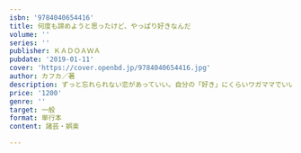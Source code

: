 ```yaml
---
isbn: '9784040654416'
title: 何度も諦めようと思ったけど、やっぱり好きなんだ
volume: ''
series: ''
publisher: ＫＡＤＯＡＷＡ
pubdate: '2019-01-11'
cover: 'https://cover.openbd.jp/9784040654416.jpg'
author: カフカ／著
description: ずっと忘れられない恋があっていい。自分の「好き」にくらいワガママでいい
price: '1200'
genre: ''
target: 一般
format: 単行本
content: 諸芸・娯楽

---
```

